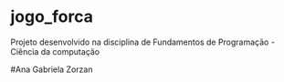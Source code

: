 # jogo_forca

Projeto desenvolvido na disciplina de Fundamentos de Programação - Ciência da computação

#Ana Gabriela Zorzan
